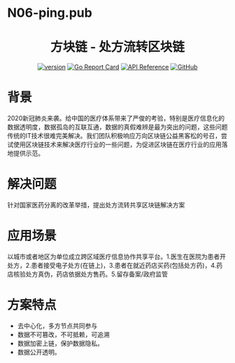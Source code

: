 # N06-ping.pub
<div align="center">

<h1>方块链 - 处方流转区块链</h2>

[![version](https://img.shields.io/github/tag/Wanxiang-Blockchain-Hackathon-2020/N06-rx-sharing.svg)](https://github.com/Wanxiang-Blockchain-Hackathon-2020/N06-rx-sharing/releases/latest)
[![Go Report Card](https://goreportcard.com/badge/github.com/Wanxiang-Blockchain-Hackathon-2020/N06-rx-sharing)](https://goreportcard.com/report/github.com/Wanxiang-Blockchain-Hackathon-2020/N06-rx-sharing)
[![API Reference](https://godoc.org/github.com/Wanxiang-Blockchain-Hackathon-2020/N06-rx-sharing?status.svg)](https://godoc.org/github.com/Wanxiang-Blockchain-Hackathon-2020/N06-rx-sharing)
[![GitHub](https://img.shields.io/github/license/Wanxiang-Blockchain-Hackathon-2020/N06-rx-sharing.svg)](https://github.com/Wanxiang-Blockchain-Hackathon-2020/N06-rx-sharing/blob/master/LICENSE.md)

</div>

# 背景

2020新冠肺炎来袭。给中国的医疗体系带来了严俊的考验，特别是医疗信息化的数据透明度，数据孤岛的互联互通，数据的真假难辨是最为突出的问题，这些问题传统的IT技术很难完美解决。我们团队积极响应万向区块链公益黑客松的号召，尝试使用区块链技术来解决医疗行业的一些问题，为促进区块链在医疗行业的应用落地提供示范。

# 解决问题
针对国家医药分离的改革举措，提出处方流转共享区块链解决方案

# 应用场景
以城市或者地区为单位成立跨区域医疗信息协作共享平台。1.医生在医院为患者开处方，2.患者接受电子处方(在链上)，3.患者在就近药店买药(包括处方药)，4.药店核验处方真伪，药店依据处方售药。5.留存备案/政府监管

# 方案特点

- 去中心化，多方节点共同参与
- 数据不可篡改，不可抵赖，可追溯
- 数据加密上链，保护数据隐私。
- 数据公开透明。

